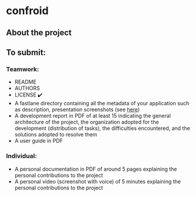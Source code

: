 # confroid
## About the project

## To submit:
### Teamwork:
- README
- AUTHORS
- LICENSE :heavy_check_mark:
- A fastlane directory containing all the metadata of your application such as description, presentation screenshots (see [here](https://f-droid.org/en/docs/All_About_Descriptions_Graphics_and_Screenshots/))
- A development report in PDF of at least 15 indicating the general architecture of the project, the organization adopted for the development (distribution of tasks), the difficulties encountered, and the solutions adopted to resolve them
- A user guide in PDF

### Individual:
- A personal documentation in PDF of around 5 pages explaining the personal contributions to the project
- A personal video (screenshot with voice) of 5 minutes explaining the personal contributions to the project
